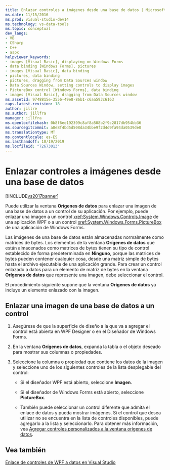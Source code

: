 ```yaml
---
title: Enlazar controles a imágenes desde una base de datos | Microsoft Docs
ms.date: 11/15/2016
ms.prod: visual-studio-dev14
ms.technology: vs-data-tools
ms.topic: conceptual
dev_langs:
- VB
- CSharp
- C++
- aspx
helpviewer_keywords:
- images [Visual Basic], displaying on Windows Forms
- data binding [Windows Forms], pictures
- images [Visual Basic], data binding
- pictures, data binding
- pictures, dragging from Data Sources window
- Data Sources Window, setting controls to display images
- PictureBox control [Windows Forms], data binding
- images [Visual Basic], dragging from Data Sources window
ms.assetid: 9748815e-3556-49e8-86b1-c6aa593c6163
caps.latest.revision: 18
author: jillre
ms.author: jillfra
manager: jillfra
ms.openlocfilehash: 0b8f6ee192399c8af8a508b2f9c2817db954bb36
ms.sourcegitcommit: a8e8f4bd5d508da34bbe9f2d4d9fa94da0539de0
ms.translationtype: MT
ms.contentlocale: es-ES
ms.lasthandoff: 10/19/2019
ms.locfileid: "72673013"
---
```

# <a name="bind-controls-to-pictures-from-a-database"></a>Enlazar controles a imágenes desde una base de datos
[!INCLUDE[vs2017banner](../includes/vs2017banner.md)]

Puede utilizar la ventana **Orígenes de datos** para enlazar una imagen de una base de datos a un control de su aplicación. Por ejemplo, puede enlazar una imagen a un control <xref:System.Windows.Controls.Image> de una aplicación WPF o a un control <xref:System.Windows.Forms.PictureBox> de una aplicación de Windows Forms.

 Las imágenes de una base de datos están almacenadas normalmente como matrices de bytes. Los elementos de la ventana **Orígenes de datos** que están almacenados como matrices de bytes tienen su tipo de control establecido de forma predeterminada en **Ninguno**, porque las matrices de bytes pueden contener cualquier cosa, desde una matriz simple de bytes hasta el archivo ejecutable de una aplicación grande. Para crear un control enlazado a datos para un elemento de matriz de bytes en la ventana **Orígenes de datos** que represente una imagen, debe seleccionar el control.

 El procedimiento siguiente supone que la ventana **Orígenes de datos** ya incluye un elemento enlazado con la imagen.

## <a name="bind-a-picture-in-a-database-to-a-control"></a>Enlazar una imagen de una base de datos a un control

1. Asegúrese de que la superficie de diseño a la que va a agregar el control está abierta en WPF Designer o en el Diseñador de Windows Forms.

2. En la ventana **Orígenes de datos**, expanda la tabla o el objeto deseado para mostrar sus columnas o propiedades.

3. Seleccione la columna o propiedad que contiene los datos de la imagen y seleccione uno de los siguientes controles de la lista desplegable del control:

    - Si el diseñador WPF está abierto, seleccione **Imagen**.

    - Si el diseñador de Windows Forms está abierto, seleccione **PictureBox**.

    - También puede seleccionar un control diferente que admita el enlace de datos y pueda mostrar imágenes. Si el control que desea utilizar no se encuentra en la lista de controles disponibles, puede agregarlo a la lista y seleccionarlo. Para obtener más información, vea [Agregar controles personalizados a la ventana orígenes de datos](../data-tools/add-custom-controls-to-the-data-sources-window.md).

## <a name="see-also"></a>Vea también
 [Enlace de controles de WPF a datos en Visual Studio](../data-tools/bind-wpf-controls-to-data-in-visual-studio1.md)
